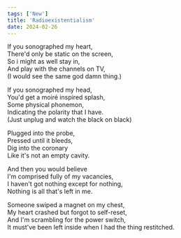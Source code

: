 ```yaml
---
tags: ['New']
title: 'Radioexistentialism'
date: 2024-02-26
---
```


If you sonographed my heart,  
There'd only be static on the screen,  
So i might as well stay in,  
And play with the channels on TV,  
(I would see the same god damn thing.)

If you sonographed my head,  
You'd get a moiré inspired splash,  
Some physical phonemon,  
Indicating the polarity that I have.  
(Just unplug and watch the black on black)

Plugged into the probe,  
Pressed until it bleeds,  
Dig into the coronary  
Like it's not an empty cavity.

And then you would believe  
I'm comprised fully of my vacancies,  
I haven't got nothing except for nothing,  
Nothing is all that's left in me.

Someone swiped a magnet on my chest,  
My heart crashed but forgot to self-reset,  
And I'm scrambling for the power switch,  
It must've been left inside when I had the thing restitched.  

